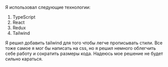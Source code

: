 Я использовал следующие технологии:

1. TypeScript
2. React
3. Redux
4. Tailwind

Я решил добавить tailwind для того чтобы легче прописывать стили. Все тоже самое я мог бы написать на css, но я решил немного облегчить себе работу и сократить размеры кода. Надеюсь мое решение не будет сильно караться.
